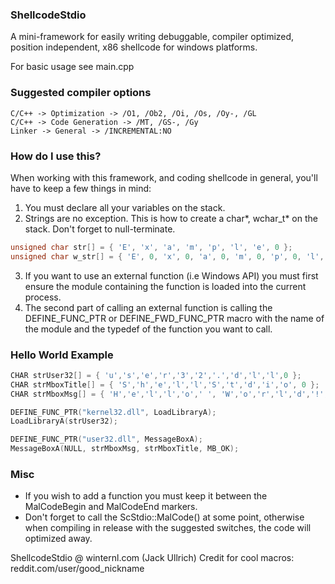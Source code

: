 ### ShellcodeStdio
A mini-framework for easily writing debuggable, compiler optimized, position independent, x86 shellcode for windows platforms.

For basic usage see main.cpp

### Suggested compiler options
```
C/C++ -> Optimization -> /O1, /Ob2, /Oi, /Os, /Oy-, /GL
C/C++ -> Code Generation -> /MT, /GS-, /Gy
Linker -> General -> /INCREMENTAL:NO
```
### How do I use this?
When working with this framework, and coding shellcode in general, you'll have to keep a few things in mind:

1. You must declare all your variables on the stack.
2. Strings are no exception. This is how to create a char*, wchar_t* on the stack. Don't forget to null-terminate.
```C++
unsigned char str[] = { 'E', 'x', 'a', 'm', 'p', 'l', 'e', 0 }; 
unsigned char w_str[] = { 'E', 0, 'x', 0, 'a', 0, 'm', 0, 'p', 0, 'l', 0, 'e', 0, 0 };
```
3. If you want to use an external function (i.e Windows API) you must first ensure the module containing the function is loaded into the current process. 
4. The second part of calling an external function is calling the DEFINE_FUNC_PTR or DEFINE_FWD_FUNC_PTR macro with the name of the module and the typedef of the function you want to call.

### Hello World Example
```C++
CHAR strUser32[] = { 'u','s','e','r','3','2','.','d','l','l',0 };
CHAR strMboxTitle[] = { 'S','h','e','l','l','S','t','d','i','o', 0 };
CHAR strMboxMsg[] = { 'H','e','l','l','o',' ', 'W','o','r','l','d','!',0 };

DEFINE_FUNC_PTR("kernel32.dll", LoadLibraryA);
LoadLibraryA(strUser32);

DEFINE_FUNC_PTR("user32.dll", MessageBoxA);
MessageBoxA(NULL, strMboxMsg, strMboxTitle, MB_OK);
```

### Misc
* If you wish to add a function you must keep it between the MalCodeBegin and MalCodeEnd markers. 
* Don't forget to call the ScStdio::MalCode() at some point, otherwise when compiling in release with the suggested switches, the code will optimized away.

ShellcodeStdio @ winternl.com (Jack Ullrich)
Credit for cool macros: reddit.com/user/good_nickname
